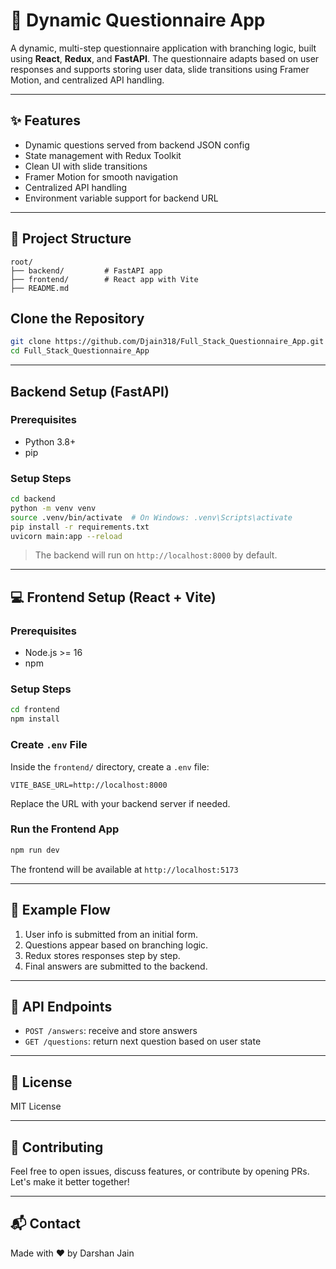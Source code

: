 # 🧠 Dynamic Questionnaire App

A dynamic, multi-step questionnaire application with branching logic, built using **React**, **Redux**, and **FastAPI**. The questionnaire adapts based on user responses and supports storing user data, slide transitions using Framer Motion, and centralized API handling.

---

## ✨ Features

- Dynamic questions served from backend JSON config
- State management with Redux Toolkit
- Clean UI with slide transitions
- Framer Motion for smooth navigation
- Centralized API handling
- Environment variable support for backend URL

---

## 🚀 Project Structure

```
root/
├── backend/         # FastAPI app
├── frontend/        # React app with Vite
├── README.md
```

## Clone the Repository

```bash
git clone https://github.com/Djain318/Full_Stack_Questionnaire_App.git
cd Full_Stack_Questionnaire_App
```

---

##  Backend Setup (FastAPI)

### Prerequisites

- Python 3.8+
- pip

### Setup Steps

```bash
cd backend
python -m venv venv
source .venv/bin/activate  # On Windows: .venv\Scripts\activate
pip install -r requirements.txt
uvicorn main:app --reload
```

> The backend will run on `http://localhost:8000` by default.

---

## 💻 Frontend Setup (React + Vite)

### Prerequisites

- Node.js >= 16
- npm

### Setup Steps

```bash
cd frontend
npm install
```

### Create `.env` File

Inside the `frontend/` directory, create a `.env` file:

```env
VITE_BASE_URL=http://localhost:8000
```

Replace the URL with your backend server if needed.

### Run the Frontend App

```bash
npm run dev
```
The frontend will be available at `http://localhost:5173`

---

## 🧪 Example Flow

1. User info is submitted from an initial form.
2. Questions appear based on branching logic.
3. Redux stores responses step by step.
4. Final answers are submitted to the backend.

---

## 📂 API Endpoints

- `POST /answers`: receive and store answers
- `GET /questions`: return next question based on user state

---

## 📝 License

MIT License

---

## 🙌 Contributing

Feel free to open issues, discuss features, or contribute by opening PRs. Let's make it better together!

---

## 📬 Contact

Made with ❤️ by Darshan Jain

